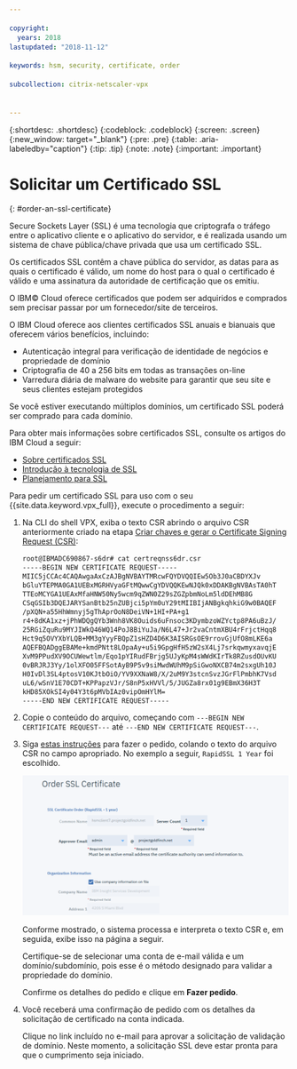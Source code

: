 ```yaml
---

copyright:
  years: 2018
lastupdated: "2018-11-12"

keywords: hsm, security, certificate, order

subcollection: citrix-netscaler-vpx


---
```


{:shortdesc: .shortdesc}
{:codeblock: .codeblock}
{:screen: .screen}
{:new_window: target="_blank"}
{:pre: .pre}
{:table: .aria-labeledby="caption"}
{:tip: .tip}
{:note: .note}
{:important: .important}

# Solicitar um Certificado SSL
{: #order-an-ssl-certificate}

Secure Sockets Layer (SSL) é uma tecnologia que criptografa o tráfego entre o aplicativo cliente e o aplicativo do servidor, e é realizada usando um sistema de chave pública/chave privada que usa um certificado SSL.

Os certificados SSL contêm a chave pública do servidor, as datas para as quais o certificado é válido, um nome do host para o qual o certificado é válido e uma assinatura da autoridade de certificação que os emitiu.

O IBM© Cloud oferece certificados que podem ser adquiridos e comprados sem precisar passar por um fornecedor/site de terceiros.

O IBM Cloud oferece aos clientes certificados SSL anuais e bianuais que oferecem vários benefícios, incluindo:

* Autenticação integral para verificação de identidade de negócios e propriedade de domínio
* Criptografia de 40 a 256 bits em todas as transações on-line
* Varredura diária de malware do website para garantir que seu site e seus clientes estejam protegidos

Se você estiver executando múltiplos domínios, um certificado SSL poderá ser comprado para cada domínio.

Para obter mais informações sobre certificados SSL, consulte os artigos do IBM Cloud a seguir:

* [Sobre certificados SSL](/docs/infrastructure/ssl-certificates?topic=ssl-certificates-about-ssl-certificates)
* [Introdução à tecnologia de SSL](/docs/infrastructure/ssl-certificates?topic=ssl-certificates-introduction-to-ssl-technology)
* [Planejamento para SSL](/docs/infrastructure/ssl-certificates?topic=ssl-certificates-planning-for-ssl)


Para pedir um certificado SSL para uso com o seu {{site.data.keyword.vpx_full}}, execute o procedimento a seguir:

1.	Na CLI do shell VPX, exiba o texto CSR abrindo o arquivo CSR anteriormente criado na etapa [Criar chaves e gerar o Certificate Signing Request (CSR)](/docs/infrastructure/citrix-netscaler-vpx?topic=citrix-netscaler-vpx-create-keys-and-generate-the-certificate-signing-request-csr-):

	```
	root@IBMADC690867-s6dr# cat certreqnss6dr.csr
	-----BEGIN NEW CERTIFICATE REQUEST-----
	MIIC5jCCAc4CAQAwgaAxCzAJBgNVBAYTMRcwFQYDVQQIEw5Ob3J0aCBDYXJv
	bGluYTEPMA0GA1UEBxMGRHVyaGFtMQwwCgYDVQQKEwNJQk0xDDAKBgNVBAsTA0hT
	TTEoMCYGA1UEAxMfaHNW50Ny5wcm9qZWN0Z29sZGZpbmNoLm5ldDEhMB8G
	CSqGSIb3DQEJARYSanBtb25nZUBjci5pYm0uY29tMIIBIjANBgkqhkiG9w0BAQEF
	/pXQN+a55HhWmnyj5gThAprOoN8DeiVN+1HI+PA+g1
	r4+8dKA1xz+jPhWDQgQYb3Wnh8VK8Ouids6uFnsoc3KDymbzoWZYctp8PA6uBzJ/
	25RGiZquRu9MYJIWkQ46WQ14PoJ8BiYuJa/N6L47+Jr2vaCntmXBU4rFrjctHqq8
	Hct9q5OVYXbYLQB+MM3gYyyFBQpZ1sHZD4D6K3AISRGsOE9rrovGjUfO8mLKE6a
	AQEFBQADggEBAMe+kmdPNtt8LOpaAy+u5i9GpgHfH5zW2sX4Lj7srkqwmyxavqjE
	XvM9PPudXV9OCUWewtlm/Eqo1pYIRudFBrjg5UJyKpM4sWWdKIrTk8RZusdOUvKU
	0vBRJRJ3Yy/1olXFO05FFSotAyB9P5v9siMwdWUhM9pSiGwoNXCB74m2sxgUh10J
	H0IvDl3SL4ptosV10KJtbOiO/YV9XXNaW8/X/2uM9Y3stcnSvzJGrFlPmbhK7Vsd
	uL6/wSnV1E70CDT+KPPapzVJr/S8nP5xHVVl/5/JUGZa8rx01g9EBmX36H3T
	kHD85XOkSI4y04Y3t6pMVbIAz0vipOmHYlM=
	-----END NEW CERTIFICATE REQUEST-----
	```

2.	Copie o conteúdo do arquivo, começando com `---BEGIN NEW CERTIFICATE REQUEST---` até `---END NEW CERTIFICATE REQUEST---`.

3.	Siga [estas instruções](/docs/infrastructure/ssl-certificates?topic=ssl-certificates-getting-started-tutorial#ordering-ssl-certificates) para fazer o pedido, colando o texto do arquivo CSR no campo apropriado. No exemplo a seguir, `RapidSSL 1 Year` foi escolhido.

	<img src="images/5-Order-Certificate_1.png" alt="drawing" style="width: 550px;"/>

	Conforme mostrado, o sistema processa e interpreta o texto CSR e, em seguida, exibe isso na página a seguir.

	Certifique-se de selecionar uma conta de e-mail válida e um domínio/subdomínio, pois esse é o método designado para validar a propriedade do domínio.

	Confirme os detalhes do pedido e clique em **Fazer pedido**.

4. Você receberá uma confirmação de pedido com os detalhes da solicitação de certificado na conta indicada.

	Clique no link incluído no e-mail para aprovar a solicitação de validação de domínio. Neste momento, a solicitação SSL deve estar pronta para que o cumprimento seja iniciado.
